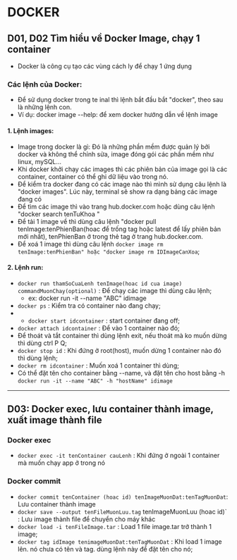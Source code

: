 # DOCKER
## D01, D02 Tìm hiểu về Docker Image, chạy 1 container
- Docker là công cụ tạo các vùng cách ly để chạy 1 ứng dụng

### Các lệnh của Docker:
- Để sử dụng docker trong te inal thì lệnh bắt đầu bắt "docker", theo sau là những lệnh con.
- Ví dụ: docker image --help: để xem docker hướng dẫn về lệnh image
 #### 1. Lệnh images:
  - Image trong docker là gì: Đó là những phần mềm được quản lý bởi docker và không thể chỉnh sửa, image đóng gói các phần mềm như linux, mySQL...
  - Khi docker khởi chạy các images thì các phiên bản của image gọi là các container, container có thể ghi dữ liệu vào trong nó.
  - Để kiểm tra docker đang có các image nào thì mình sử dụng câu lệnh là "docker images". Lúc này, terminal sẽ show ra dạng bảng các image đang có 
  - Để tìm các image thì vào trang hub.docker.com hoặc dùng câu lệnh "docker search tenTuKhoa "
  - Để tải 1 image về thì dùng câu lệnh "docker pull tenImage:tenPhienBan(hoac để trống tag hoặc latest để lấy phiên bản mới nhất), tenPhienBan ở trong thẻ tag ở trang hub.docker.com.
  - Để xoá 1 image thì dùng câu lệnh ```docker image rm tenImage:tenPhienBan" hoặc "docker image rm IDImageCanXoa```;
#### 2. Lệnh run:
 - `docker run thamSoCuaLenh tenImage(hoac id cua image) commandMuonChay(optional)` : Để chạy các image thì dùng câu lệnh;
      - ex: docker run -it --name "ABC" idimage
 - `docker ps` : Kiểm tra có container nào đang chạy;
 -  - `docker start idcontainer` : start container đang off;
 - `docker attach idcontainer` : Để vào 1 container nào đó;
 - Để thoát và tắt container thì dùng lệnh exit, nếu thoát mà ko muốn dừng thì dùng ctrl P Q;
 - `docker stop id` : Khi đứng ở root(host), muốn dừng 1 container nào đó thì dùng lệnh;
 - `docker rm idcontainer` : Muốn xoá 1 container thì dùng;
 - Có thể đặt tên cho container bằng --name, và đặt tên cho host bằng -h `docker run -it --name "ABC" -h "hostName" idimage `


***
## D03: Docker exec, lưu container thành image, xuất image thành file

### Docker exec
- `docker exec -it tenContainer cauLenh` : Khi đứng ở ngoài 1 container mà muốn chạy app ở trong nó

### Docker commit
- `docker commit tenContainer (hoac id) tenImageMuonDat:tenTagMuonDat`: Lưu container thành image
- `docker save --output tenFileMuonLuu.tag` tenImageMuonLuu (hoac id)` : Lưu image thành file để chuyển cho máy khác
- `docker load -i tenFileImage.tar` : Load 1 file image.tar trở thành 1 image;
- `docker tag idImage tenimageMuonDat:tenTagMuonDat` : Khi load 1 image lên. nó chưa có tên và tag. dùng lệnh này để đặt tên cho nó;
